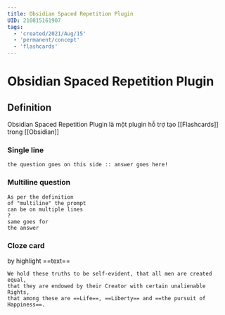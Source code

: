 ```yaml
---
title: Obsidian Spaced Repetition Plugin
UID: 210815161907
tags:
  - 'created/2021/Aug/15'
  - 'permanent/concept'
  - 'flashcards'
---
```

# Obsidian Spaced Repetition Plugin

## Definition
Obsidian Spaced Repetition Plugin là một plugin hỗ trợ tạo [[Flashcards]] trong [[Obsidian]]

### Single line
```
the question goes on this side :: answer goes here!
```

### Multiline question
```
As per the definition
of "multiline" the prompt
can be on multiple lines
?
same goes for
the answer
```

### Cloze card 
by highlight ==text==
```
We hold these truths to be self-evident, that all men are created equal,
that they are endowed by their Creator with certain unalienable Rights,
that among these are ==Life==, ==Liberty== and ==the pursuit of Happiness==.
```
<!--SR:!2021-09-26,30,290!2021-09-22,26,290!2021-09-24,28,290!2021-09-23,27,290-->
